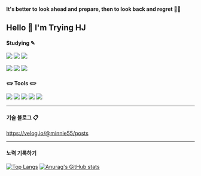 
#### It's better to look ahead and prepare, then to look back and regret 🥹✨</span>

## Hello 👋 I'm Trying HJ 

#### Studying ✎
<img src="https://img.shields.io/badge/html5-E34F26?style=for-the-badge&logo=html5&logoColor=white"> <img src="https://img.shields.io/badge/CSS-239120?&style=for-the-badge&logo=css3&logoColor=white"> <img src="https://img.shields.io/badge/JavaScript-F7DF1E?style=for-the-badge&logo=JavaScript&logoColor=white">

<img src="https://img.shields.io/badge/c++-00599C?style=for-the-badge&logo=c%2B%2B&logoColor=white"> <img src="https://img.shields.io/badge/java-007396?style=for-the-badge&logo=java&logoColor=white">
<img src="https://img.shields.io/badge/springboot-6DB33F?style=for-the-badge&logo=springboot&logoColor=white"> 

#### 𐃄 Tools 𐃄
<img src="https://img.shields.io/badge/github-181717?style=for-the-badge&logo=github&logoColor=white"> <img src="https://img.shields.io/badge/notion-000000?style=for-the-badge&logo=notion&logoColor=white">
<img src="https://img.shields.io/badge/Discord-5865F2?style=for-the-badge&logo=Discord&logoColor=white"> <img src="https://img.shields.io/badge/Visual_Studio_Code-0078D4?style=for-the-badge&logo=visual%20studio%20code&logoColor=white"> <img src="https://img.shields.io/badge/Figma-F24E1E?style=for-the-badge&logo=figma&logoColor=white">


-----
#### 기술 블로그 📋
https://velog.io/@minnie55/posts


---
#### 노력 기록하기
[![Top Langs](https://github-readme-stats.vercel.app/api/top-langs/?username=hjStack)](https://github.com/anuraghazra/github-readme-stats)
[![Anurag's GitHub stats](https://github-readme-stats.vercel.app/api?username=hjStack)](https://github.com/anuraghazra/github-readme-stats)

<!--- https://simpleicons.org/?q=css --->


<!---
hjStack/hjStack is a ✨ special ✨ repository because its `README.md` (this file) appears on your GitHub profile.
You can click the Preview link to take a look at your changes.
--->
